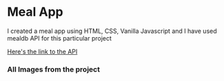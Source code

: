<html>
<head></head>

<body>
<h1>Meal App</h1>

<p>I created a meal app using HTML, CSS, Vanilla Javascript and I have used mealdb API for this particular project</p>

<a href="https://www.themealdb.com/api.php">Here's the link to the API</a>

<h3>All Images from the project</h3>

<div>
  <img src="ProjectImages/Screenshot(8) />

</div>

</body>
</html>

